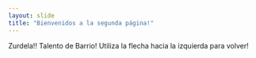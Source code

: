 ```yaml
---
layout: slide
title: "Bienvenidos a la segunda página!"
---
```

Zurdela!! Talento de Barrio!
Utiliza la flecha hacia la izquierda para volver!
